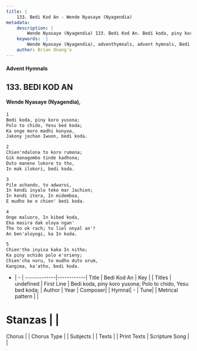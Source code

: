 ```yaml
---
title: |
    133. Bedi Kod An - Wende Nyasaye (Nyagendia)
metadata:
    description: |
        Wende Nyasaye (Nyagendia) 133. Bedi Kod An. Bedi koda, piny koro yusona; Polo to chido, Yesu bed koda; Ka onge moro madhi konyoa, Jakony jochan Iwuon, bedi koda.  
    keywords:  |
        Wende Nyasaye (Nyagendia), adventhymnals, advent hymnals, Bedi Kod An, Bedi koda, piny koro yusona; Polo to chido, Yesu bed koda;. 
    author: Brian Onang'o
---
```


#### Advent Hymnals
## 133. BEDI KOD AN
####  Wende Nyasaye (Nyagendia),

```txt
1
Bedi koda, piny koro yusona;
Polo to chido, Yesu bed koda;
Ka onge moro madhi konyoa,
Jakony jochan Iwuon, bedi koda.

2
Chien'ndalona to koro rumona;
Gik managombo tinde kadhona;
Duto maneno lokore to tho,
In mak ilokori, bedi koda.

3
Pile achando, to adwaroi,
In kendi inyalo teko mar Jachien;
In kendi itera, In midemboa,
E mudho be e chien' bedi koda.

4
Onge maluoro, In kibed koda,
Eka masira dak oloya ngan'
Tho to ok rach; to liel onyal an'?
An ben'aloyogi, ka In koda.

5
Chien'tho inyisa kaka In nitho;
Ka piny ochido polo e'orieny;
Chien'cha noru, to mudho duto orum,
Kangima, ka'atho, bedi koda.


```

- |   -  |
-------------|------------|
Title | Bedi Kod An |
Key |  |
Titles | undefined |
First Line | Bedi koda, piny koro yusona; Polo to chido, Yesu bed koda; |
Author | 
Year | 
Composer| |
Hymnal|  - |
Tune|  |
Metrical pattern | |
# Stanzas |  |
Chorus |  |
Chorus Type |  |
Subjects | |
Texts |  |
Print Texts | 
Scripture Song |  |
    
